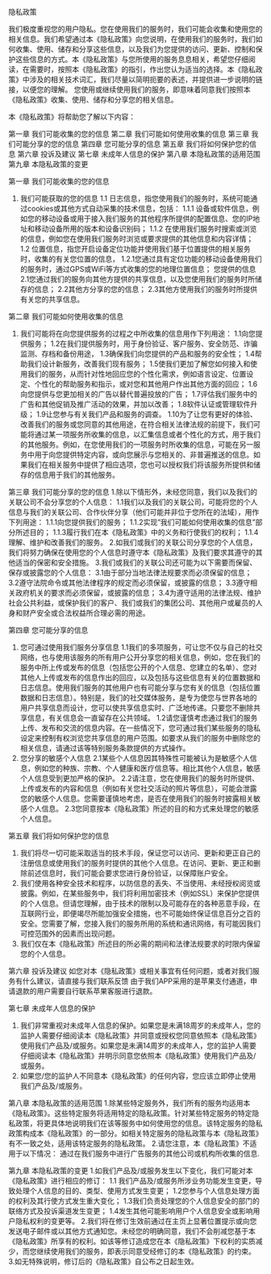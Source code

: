 隐私政策

我们极度重视您的用户隐私。您在使用我们的服务时，我们可能会收集和使用您的相关信息。我们希望通过本《隐私政策》向您说明，在使用我们的服务时，我们如何收集、使用、储存和分享这些信息，以及我们为您提供的访问、更新、控制和保护这些信息的方式。本《隐私政策》与您所使用的服务息息相关，希望您仔细阅读，在需要时，按照本《隐私政策》的指引，作出您认为适当的选择。本《隐私政策》中涉及的相关技术词汇，我们尽量以简明扼要的表述，并提供进一步说明的链接，以便您的理解。
您使用或继续使用我们的服务，即意味着同意我们按照本《隐私政策》收集、使用、储存和分享您的相关信息。

本《隐私政策》将帮助您了解以下内容：

第一章 我们可能收集的您的信息
第二章 我们可能如何使用收集的信息
第三章 我们可能分享的您的信息
第四章 您可能分享的信息
第五章 我们将如何保护您的信息
第六章 投诉及建议
第七章 未成年人信息的保护
第八章 本隐私政策的适用范围
第九章 本隐私政策的变更


第一章    我们可能收集的您的信息
1. 我们可能获取的您的信息
1.1 日志信息，指您使用我们的服务时，系统可能通过cookies或其他方式自动采集的技术信息，包括：
1.1.1 设备或软件信息，例如您的移动设备或用于接入我们服务的其他程序所提供的配置信息、您的IP地址和移动设备所用的版本和设备识别码；
1.1.2 在使用我们服务时搜索或浏览的信息，例如您在使用我们服务时浏览或要求提供的其他信息和内容详情；
1.2 位置信息，指您开启设备定位功能并使用我们基于位置提供的相关服务时，收集的有关您位置的信息，
1.2.1您通过具有定位功能的移动设备使用我们的服务时，通过GPS或WiFi等方式收集的您的地理位置信息；
您提供的信息
2.1您通过我们的服务向其他方提供的共享信息，以及您使用我们的服务时所储存的信息；
2.2其他方分享的您的信息；
2.3其他方使用我们的服务时所提供有关您的共享信息。

第二章 我们可能如何使用收集的信息
1. 我们可能将在向您提供服务的过程之中所收集的信息用作下列用途：
1.1向您提供服务；
1.2在我们提供服务时，用于身份验证、客户服务、安全防范、诈骗监测、存档和备份用途，
1.3确保我们向您提供的产品和服务的安全性；
1.4帮助我们设计新服务，改善我们现有服务；
1.5使我们更加了解您如何接入和使用我们的服务，从而针对性地回应您的个性化需求，例如语言设定、位置设定、个性化的帮助服务和指示，或对您和其他用户作出其他方面的回应；
1.6向您提供与您更加相关的广告以替代普遍投放的广告；
1.7评估我们服务中的广告和其他促销及推广活动的效果，并加以改善；
1.8软件认证或管理软件升级；
1.9让您参与有关我们产品和服务的调查。
1.10为了让您有更好的体验、改善我们的服务或您同意的其他用途，在符合相关法律法规的前提下，我们可能将通过某一项服务所收集的信息，以汇集信息或者个性化的方式，用于我们的其他服务。例如，在您使用我们的一项服务时所收集的信息，可能在另一服务中用于向您提供特定内容，或向您展示与您相关的、非普遍推送的信息。如果我们在相关服务中提供了相应选项，您也可以授权我们将该服务所提供和储存的信息用于我们的其他服务。

第三章 我们可能分享的您的信息
1.除以下情形外，未经您同意，我们以及我们的关联公司不会分享您的个人信息：
1.1我们以及我们的关联公司，可能将您的个人信息与我们的关联公司、合作伙伴分享（他们可能并非位于您所在的法域），用作下列用途：
1.1.1向您提供我们的服务；
1.1.2实现”我们可能如何使用收集的信息”部分所述目的；
1.1.3履行我们在本《隐私政策》中的义务和行使我们的权利；
1.1.4理解、维护和改善我们的服务。
2.如我们或我们的关联公司分享您的个人信息，我们将努力确保在使用您的个人信息时遵守本《隐私政策》及我们要求其遵守的其他适当的保密和安全措施。
3.我们或我们的关联公司还可能为以下需要而保留、保存或披露您的个人信息：
3.1由于部分当地法律法规要求而必须保留的信息；
3.2遵守法院命令或其他法律程序的规定而必须保留，或披露的信息；
3.3遵守相关政府机关的要求而必须保留，或披露的信息；
3.4为遵守适用的法律法规、维护社会公共利益，或保护我们的客户、我们或我们的集团公司、其他用户或雇员的人身和财产安全或合法权益所合理必需的用途。

第四章 您可能分享的信息
1. 您可通过使用我们服务分享信息
1.1我们的多项服务，可让您不仅与自己的社交网络，也与使用该服务的所有用户公开分享您的相关信息，例如，您在我们的服务中所上传或发布的信息（包括您公开的个人信息、您建立的名单）、您对其他人上传或发布的信息作出的回应，以及包括与这些信息有关的位置数据和日志信息。使用我们服务的其他用户也有可能分享与您有关的信息（包括位置数据和日志信息）。特别是，我们的社交媒体服务，是专为使您与世界各地的用户共享信息而设计，您可以使共享信息实时、广泛地传递。只要您不删除共享信息，有关信息会一直留存在公共领域。
1.2请您谨慎考虑通过我们的服务上传、发布和交流的信息内容。在一些情况下，您可通过我们某些服务的隐私设定来控制有权浏览您共享信息的用户范围。如要求从我们的服务中删除您的相关信息，请通过该等特别服务条款提供的方式操作。
2. 您分享的敏感个人信息
2.1某些个人信息因其特殊性可能被认为是敏感个人信息，例如您的种族、宗教、个人健康和医疗信息等。相比其他个人信息，敏感个人信息受到更加严格的保护。
2.2请注意，您在使用我们的服务时所提供、上传或发布的内容和信息（例如有关您社交活动的照片等信息），可能会泄露您的敏感个人信息。您需要谨慎地考虑，是否在使用我们的服务时披露相关敏感个人信息。
2.3您同意按本《隐私政策》所述的目的和方式来处理您的敏感个人信息。

第五章 我们将如何保护您的信息
1. 我们将尽一切可能采取适当的技术手段，保证您可以访问、更新和更正自己的注册信息或使用我们的服务时提供的其他个人信息。在访问、更新、更正和删除前述信息时，我们可能会要求您进行身份验证，以保障账户安全。
2. 我们使用各种安全技术和程序，以防信息的丢失、不当使用、未经授权阅览或披露。例如，在某些服务中，我们将利用加密技术（例如SSL）来保护您提供的个人信息。但请您理解，由于技术的限制以及可能存在的各种恶意手段，在互联网行业，即便竭尽所能加强安全措施，也不可能始终保证信息百分之百的安全。您需要了解，您接入我们的服务所用的系统和通讯网络，有可能因我们可控范围外的因素而出现问题。
3. 我们仅在本《隐私政策》所述目的所必需的期间和法律法规要求的时限内保留您的个人信息。

第六章 投诉及建议
如您对本《隐私政策》或相关事宜有任何问题，或者对我们服务有什么建议，请直接与我们联系反馈
由于我们APP采用的是苹果支付通道，申请退款的用户需要自行联系苹果客服进行退款。

第七章 未成年人信息的保护
1. 我们非常重视对未成年人信息的保护。如果您是未满18周岁的未成年人，您的监护人需要仔细阅读本《隐私政策》并同意或授权您同意依照本《隐私政策》使用我们产品及/或服务。如果您是未满14周岁的未成年人，您的监护人需要仔细阅读本《隐私政策》并明示同意您依照本《隐私政策》使用我们产品及/或服务。
2. 如果您/您的监护人不同意本《隐私政策》的任何内容，您应该立即停止使用我们产品及/或服务。

第八章 本隐私政策的适用范围
1.除某些特定服务外，我们所有的服务均适用本《隐私政策》。这些特定服务将适用特定的隐私政策。针对某些特定服务的特定隐私政策，将更具体地说明我们在该等服务中如何使用您的信息。该特定服务的隐私政策构成本《隐私政策》的一部分。如相关特定服务的隐私政策与本《隐私政策》有不一致之处，适用该特定服务的隐私政策。
2.请您注意，本《隐私政策》不适用于以下情况：
通过在我们服务中进行广告服务的其他公司或机构所收集的信息.

第九章 本隐私政策的变更
1.如我们产品及/或服务发生以下变化，我们可能对本《隐私政策》进行相应的修订：
1.1 我们产品及/或服务所涉业务功能发生变更，导致处理个人信息的目的、类型、使用方式发生变更；
1.2您参与个人信息处理方面的权利及其行使方式发生重大变化；
1.3我们负责处理您的个人信息安全的部门的联络方式及投诉渠道发生变更；
1.4发生其他可能影响用户个人信息安全或影响用户隐私权利的变更等。
2.我们将在修订生效前通过在主页上显著位置提示或向您发送电子邮件或以其他方式通知您。未经您的明确同意，我们不会削减您基于本《隐私政策》所享有的权利。如该等修订造成您在本《隐私政策》下权利的实质减少，而您继续使用我们的服务，即表示同意受经修订的本《隐私政策》的约束。
3.如无特殊说明，修订后的《隐私政策》自公布之日起生效。


